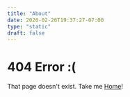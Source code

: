 ```yaml
---
title: "About"
date: 2020-02-26T19:37:27-07:00
type: "static"
draft: false
---
```


# 404 Error :(

That page doesn't exist. Take me [Home](/)!
